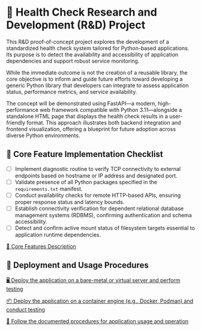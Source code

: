 # 🧪 Health Check Research and Development (R&D) Project

This R&D proof-of-concept project explores the development of a standardized health check system tailored for Python-based applications. Its purpose is to detect the availability and accessibility of application dependencies and support robust service monitoring.

While the immediate outcome is not the creation of a reusable library, the core objective is to inform and guide future efforts toward developing a generic Python library that developers can integrate to assess application status, performance metrics, and service availability.

The concept will be demonstrated using FastAPI—a modern, high-performance web framework compatible with Python 3.11—alongside a standalone HTML page that displays the health check results in a user-friendly format. This approach illustrates both backend integration and frontend visualization, offering a blueprint for future adoption across diverse Python environments.

## 🦯 Core Feature Implementation Checklist

- [ ] Implement diagnostic routine to verify TCP connectivity to external endpoints based on hostname or IP address and designated port.
- [ ] Validate presence of all Python packages specified in the `requirements.txt` manifest.
- [ ] Conduct availability checks for remote HTTP-based APIs, ensuring proper response status and latency bounds.
- [ ] Establish connectivity verification for dependent relational database management systems (RDBMS), confirming authentication and schema accessibility.
- [ ] Detect and confirm active mount status of filesystem targets essential to application runtime dependencies.

[📖 Core Features Description](howto/CORE_FEATURES.md "Core Features Description")

## 🚀 Deployment and Usage Procedures

[🖥️ Deploy the application on a bare-metal or virtual server and perform testing](howto/BAREMETAL.md "Deploy the application on a bare-metal or virtual server and perform testing")

[📦 Deploy the application on a container engine (e.g., Docker, Podman) and conduct testing](howto/BAREMETAL.md "Deploy the application on a container engine (e.g., Docker, Podman) and conduct testing")

[📘 Follow the documented procedures for application usage and operation](howto/USAGE_OPERATION.md "Follow the documented procedures for application usage and operation")

